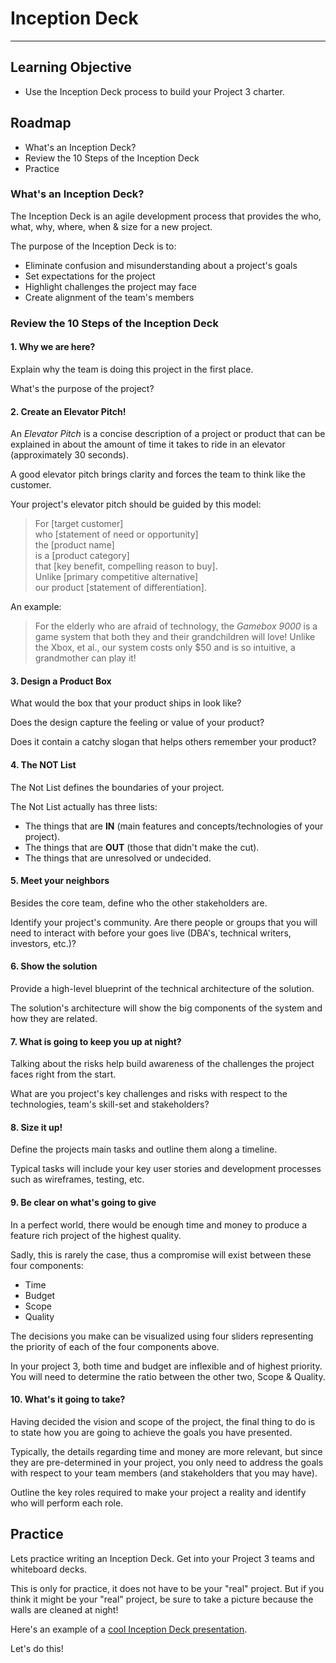 
# Inception Deck
___


## Learning Objective
- Use the Inception Deck process to build your Project 3 charter.

## Roadmap
- What's an Inception Deck?
- Review the 10 Steps of the Inception Deck
- Practice

### What's an Inception Deck?

The Inception Deck is an agile development process that provides the who, what, why, where, when & size for a new project.

The purpose of the Inception Deck is to:

- Eliminate confusion and misunderstanding about a project's goals
- Set expectations for the project
- Highlight challenges the project may face
- Create alignment of the team's members

### Review the 10 Steps of the Inception Deck

#### 1. Why we are here?

Explain why the team is doing this project in the first place.

What's the purpose of the project?

#### 2. Create an Elevator Pitch!

An _Elevator Pitch_ is a concise description of a project or product that can be explained in about the amount of time it takes to ride in an elevator (approximately 30 seconds).

A good elevator pitch brings clarity and forces the team to think like the customer.

Your project's elevator pitch should be guided by this model:

> For [target customer]<br>
who [statement of need or opportunity]<br>
the [product name]<br>
is a [product category]<br>
that [key benefit, compelling reason to buy].<br>
Unlike [primary competitive alternative]<br>
our product [statement of differentiation].

An example:

> For the elderly who are afraid of technology, the _Gamebox 9000_ is a game system that both they and their grandchildren will love! Unlike the Xbox, et al., our system costs only $50 and is so intuitive, a grandmother can play it!

#### 3. Design a Product Box

What would the box that your product ships in look like?

Does the design capture the feeling or value of your product?

Does it contain a catchy slogan that helps others remember your product?

#### 4. The **NOT** List

The Not List defines the boundaries of your project.

The Not List actually has three lists:

- The things that are __IN__ (main features and concepts/technologies of your project).
- The things that are __OUT__ (those that didn't make the cut).
- The things that are unresolved or undecided.

#### 5. Meet your neighbors

Besides the core team, define who the other stakeholders are.

Identify your project's community.  Are there people or groups that you will need to interact with before your goes live (DBA's, technical writers, investors, etc.)?

#### 6. Show the solution

Provide a high-level blueprint of the technical architecture of the solution.

The solution's architecture will show the big components of the system and how they are related.

#### 7. What is going to keep you up at night?

Talking about the risks help build awareness of the challenges the project faces right from the start.

What are you project's key challenges and risks with respect to the technologies, team's skill-set and stakeholders?

#### 8. Size it up!

Define the projects main tasks and outline them along a timeline.

Typical tasks will include your key user stories and development processes such as wireframes, testing, etc.

#### 9. Be clear on what's going to give

In a perfect world, there would be enough time and money to produce a feature rich project of the highest quality.

Sadly, this is rarely the case, thus a compromise will exist between these four components:

- Time  
- Budget  
- Scope  
- Quality

The decisions you make can be visualized using four sliders representing the priority of each of the four components above.

In your project 3, both time and budget are inflexible and of highest priority.  You will need to determine the ratio between the other two, Scope & Quality.

#### 10. What's it going to take?

Having decided the vision and scope of the project, the final thing to do is to state how you are going to achieve the goals you have presented.

Typically, the details regarding time and money are more relevant, but since they are pre-determined in your project, you only need to address the goals with respect to your team members (and stakeholders that you may have).

Outline the key roles required to make your project a reality and identify who will perform each role.

## Practice

Lets practice writing an Inception Deck.  Get into your Project 3 teams and whiteboard decks.

This is only for practice, it does not have to be your "real" project. But if you think it might be your "real" project, be sure to take a picture because the walls are cleaned at night!

Here's an example of a [cool Inception Deck presentation](https://prezi.com/ascavhl-zh8a/agile-inception-deck/).

Let's do this!

